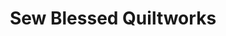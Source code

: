 ---
title: "Sew Blessed Quiltworks"
url: /north-wilkesboro/sew-blessed-quiltworks/
shop: Dorfladen
---